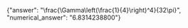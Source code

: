{"answer": "\\frac{\\Gamma\\left(\\frac{1}{4}\\right)^4}{32\\pi}", "numerical_answer": "6.8314238800"}